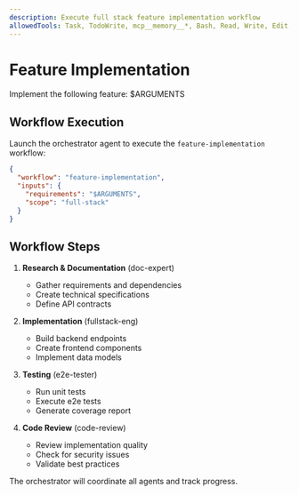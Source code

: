 ```yaml
---
description: Execute full stack feature implementation workflow
allowedTools: Task, TodoWrite, mcp__memory__*, Bash, Read, Write, Edit, MultiEdit
---
```


# Feature Implementation

Implement the following feature: $ARGUMENTS

## Workflow Execution

Launch the orchestrator agent to execute the `feature-implementation` workflow:

```json
{
  "workflow": "feature-implementation",
  "inputs": {
    "requirements": "$ARGUMENTS",
    "scope": "full-stack"
  }
}
```

## Workflow Steps

1. **Research & Documentation** (doc-expert)
   - Gather requirements and dependencies
   - Create technical specifications
   - Define API contracts

2. **Implementation** (fullstack-eng)
   - Build backend endpoints
   - Create frontend components
   - Implement data models

3. **Testing** (e2e-tester)
   - Run unit tests
   - Execute e2e tests
   - Generate coverage report

4. **Code Review** (code-review)
   - Review implementation quality
   - Check for security issues
   - Validate best practices

The orchestrator will coordinate all agents and track progress.